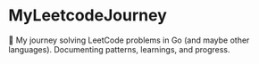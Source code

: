 # MyLeetcodeJourney
🧠 My journey solving LeetCode problems in Go (and maybe other languages). Documenting patterns, learnings, and progress.
